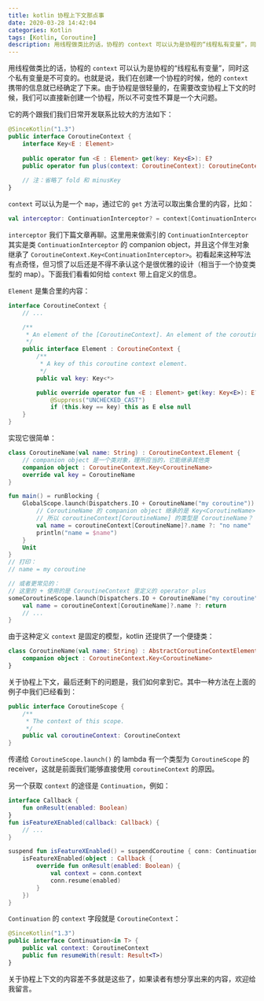 ```yaml
---
title: kotlin 协程上下文那点事
date: 2020-03-28 14:42:04
categories: Kotlin
tags: [Kotlin, Coroutine]
description: 用线程做类比的话，协程的 context 可以认为是协程的“线程私有变量”，同时这个私有变量是不可变的。也就是说，我们在创建一个协程的时候，他的 context 携带的信息就已经确定了下来
---
```




用线程做类比的话，协程的 `context` 可以认为是协程的“线程私有变量”，同时这个私有变量是不可变的。也就是说，我们在创建一个协程的时候，他的 `context` 携带的信息就已经确定了下来。由于协程是很轻量的，在需要改变协程上下文的时候，我们可以直接新创建一个协程，所以不可变性不算是一个大问题。

它的两个跟我们我们日常开发联系比较大的方法如下：
```kotlin
@SinceKotlin("1.3")
public interface CoroutineContext {
	interface Key<E : Element>
	
	public operator fun <E : Element> get(key: Key<E>): E?
	public operator fun plus(context: CoroutineContext): CoroutineContext
	
	// 注：省略了 fold 和 minusKey
}

```
`context` 可以认为是一个 `map`，通过它的 `get` 方法可以取出集合里的内容，比如：
```kotlin
val interceptor: ContinuationInterceptor? = context[ContinuationInterceptor]
```
`interceptor` 我们下篇文章再聊。这里用来做索引的 `ContinuationInterceptor` 其实是类 `ContinuationInterceptor` 的 companion object，并且这个伴生对象继承了 `CoroutineContext.Key<ContinuationInterceptor>`。初看起来这种写法有点奇怪，但习惯了以后还是不得不承认这个是很优雅的设计（相当于一个协变类型的 map）。下面我们看看如何给 `context` 带上自定义的信息。

`Element` 是集合里的内容：
```kotlin
interface CoroutineContext {
	// ...

    /**
     * An element of the [CoroutineContext]. An element of the coroutine context is a singleton context by itself.
     */
    public interface Element : CoroutineContext {
        /**
         * A key of this coroutine context element.
         */
        public val key: Key<*>

        public override operator fun <E : Element> get(key: Key<E>): E? =
            @Suppress("UNCHECKED_CAST")
            if (this.key == key) this as E else null
    }
}
```
实现它很简单：
```kotlin
class CoroutineName(val name: String) : CoroutineContext.Element {
	// companion object 是一个类对象，理所应当的，它能继承其他类
    companion object : CoroutineContext.Key<CoroutineName>
    override val key = CoroutineName
}

fun main() = runBlocking {
    GlobalScope.launch(Dispatchers.IO + CoroutineName("my coroutine")) {
    	// CoroutineName 的 companion object 继承的是 Key<CoroutineName>，
    	// 所以 coroutineContext[CoroutineName] 的类型是 CoroutineName？
        val name = coroutineContext[CoroutineName]?.name ?: "no name"
        println("name = $name")
    }
    Unit
}
// 打印：
// name = my coroutine

// 或者更常见的：
// 这里的 + 使用的是 CoroutineContext 里定义的 operator plus
someCoroutineScope.launch(Dispatchers.IO + CoroutineName("my coroutine")) {
    val name = coroutineContext[CoroutineName]?.name ?: return
    // ...
}
```
由于这种定义 `context` 是固定的模型，kotlin 还提供了一个便捷类：
```kotlin
class CoroutineName(val name: String) : AbstractCoroutineContextElement(CoroutineName) {
    companion object : CoroutineContext.Key<CoroutineName>
}
```

关于协程上下文，最后还剩下的问题是，我们如何拿到它。其中一种方法在上面的例子中我们已经看到：
```kotlin
public interface CoroutineScope {
    /**
     * The context of this scope.
     */
    public val coroutineContext: CoroutineContext
}
```
传递给 `CoroutineScope.launch()` 的 lambda 有一个类型为 `CoroutineScope` 的 receiver，这就是前面我们能够直接使用 `coroutineContext` 的原因。

另一个获取 `context` 的途径是 `Continuation`，例如：
```kotlin
interface Callback {
    fun onResult(enabled: Boolean)
}
fun isFeatureXEnabled(callback: Callback) {
    // ...
}

suspend fun isFeatureXEnabled() = suspendCoroutine { conn: Continuation<Boolean> ->
    isFeatureXEnabled(object : Callback {
        override fun onResult(enabled: Boolean) {
            val context = conn.context
            conn.resume(enabled)
        }
    })
}
```
`Continuation` 的 `context` 字段就是 `CoroutineContext`：
```kotlin
@SinceKotlin("1.3")
public interface Continuation<in T> {
    public val context: CoroutineContext
    public fun resumeWith(result: Result<T>)
}
```
关于协程上下文的内容差不多就是这些了，如果读者有想分享出来的内容，欢迎给我留言。




